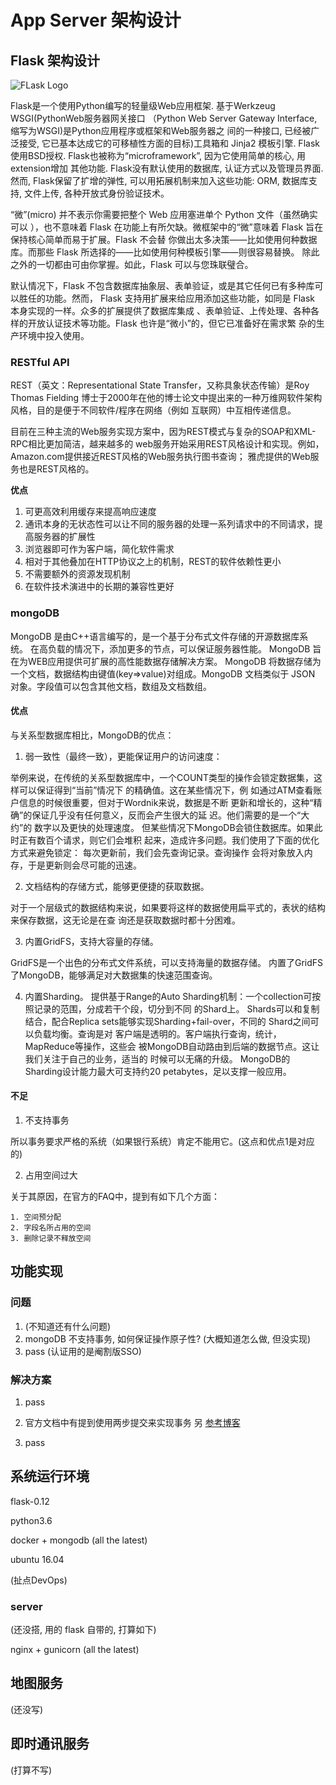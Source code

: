 # App Server 架构设计

## Flask 架构设计

![FLask Logo][server_1]


Flask是一个使用Python编写的轻量级Web应用框架. 基于Werkzeug WSGI(PythonWeb服务器网关接口
（Python Web Server Gateway Interface, 缩写为WSGI)是Python应用程序或框架和Web服务器之
间的一种接口, 已经被广泛接受, 它已基本达成它的可移植性方面的目标)工具箱和 Jinja2 模板引擎. 
Flask使用BSD授权. Flask也被称为“microframework”, 因为它使用简单的核心, 用extension增加
其他功能. Flask没有默认使用的数据库, 认证方式以及管理员界面. 然而, Flask保留了扩增的弹性, 
可以用拓展机制来加入这些功能: ORM, 数据库支持, 文件上传, 各种开放式身份验证技术。

“微”(micro) 并不表示你需要把整个 Web 应用塞进单个 Python 文件（虽然确实可以 ），也不意味着 
Flask 在功能上有所欠缺。微框架中的“微”意味着 Flask 旨在保持核心简单而易于扩展。Flask 不会替
你做出太多决策——比如使用何种数据库。而那些 Flask 所选择的——比如使用何种模板引擎——则很容易替换。
除此之外的一切都由可由你掌握。如此，Flask 可以与您珠联璧合。

默认情况下，Flask 不包含数据库抽象层、表单验证，或是其它任何已有多种库可以胜任的功能。然而，
Flask 支持用扩展来给应用添加这些功能，如同是 Flask 本身实现的一样。众多的扩展提供了数据库集成
、表单验证、上传处理、各种各样的开放认证技术等功能。Flask 也许是“微小”的，但它已准备好在需求繁
杂的生产环境中投入使用。

### RESTful API

REST（英文：Representational State Transfer，又称具象状态传输）是Roy Thomas Fielding
博士于2000年在他的博士论文中提出来的一种万维网软件架构风格，目的是便于不同软件/程序在网络（例如
互联网）中互相传递信息。

目前在三种主流的Web服务实现方案中，因为REST模式与复杂的SOAP和XML-RPC相比更加简洁，越来越多的
web服务开始采用REST风格设计和实现。例如，Amazon.com提供接近REST风格的Web服务执行图书查询；
雅虎提供的Web服务也是REST风格的。

**优点**

1. 可更高效利用缓存来提高响应速度
2. 通讯本身的无状态性可以让不同的服务器的处理一系列请求中的不同请求，提高服务器的扩展性
3. 浏览器即可作为客户端，简化软件需求
4. 相对于其他叠加在HTTP协议之上的机制，REST的软件依赖性更小
5. 不需要额外的资源发现机制
6. 在软件技术演进中的长期的兼容性更好

### mongoDB

MongoDB 是由C++语言编写的，是一个基于分布式文件存储的开源数据库系统。
在高负载的情况下，添加更多的节点，可以保证服务器性能。
MongoDB 旨在为WEB应用提供可扩展的高性能数据存储解决方案。
MongoDB 将数据存储为一个文档，数据结构由键值(key=>value)对组成。MongoDB 文档类似于 JSON 
对象。字段值可以包含其他文档，数组及文档数组。

#### 优点

与关系型数据库相比，MongoDB的优点：

1. 弱一致性（最终一致），更能保证用户的访问速度：

举例来说，在传统的关系型数据库中，一个COUNT类型的操作会锁定数据集，这样可以保证得到“当前”情况下
的精确值。这在某些情况下，例 如通过ATM查看账户信息的时候很重要，但对于Wordnik来说，数据是不断
更新和增长的，这种“精确”的保证几乎没有任何意义，反而会产生很大的延 迟。他们需要的是一个“大约”的
数字以及更快的处理速度。 但某些情况下MongoDB会锁住数据库。如果此时正有数百个请求，则它们会堆积
起来，造成许多问题。我们使用了下面的优化方式来避免锁定： 每次更新前，我们会先查询记录。查询操作
会将对象放入内存，于是更新则会尽可能的迅速。

2. 文档结构的存储方式，能够更便捷的获取数据。

对于一个层级式的数据结构来说，如果要将这样的数据使用扁平式的，表状的结构来保存数据，这无论是在查
询还是获取数据时都十分困难。

3. 内置GridFS，支持大容量的存储。

GridFS是一个出色的分布式文件系统，可以支持海量的数据存储。
内置了GridFS了MongoDB，能够满足对大数据集的快速范围查询。

4. 内置Sharding。
提供基于Range的Auto Sharding机制：一个collection可按照记录的范围，分成若干个段，切分到不同
的Shard上。 Shards可以和复制结合，配合Replica sets能够实现Sharding+fail-over，不同的
Shard之间可以负载均衡。查询是对 客户端是透明的。客户端执行查询，统计，MapReduce等操作，这些会
被MongoDB自动路由到后端的数据节点。这让我们关注于自己的业务，适当的 时候可以无痛的升级。
MongoDB的Sharding设计能力最大可支持约20 petabytes，足以支撑一般应用。

#### 不足

1. 不支持事务

所以事务要求严格的系统（如果银行系统）肯定不能用它。(这点和优点1是对应的)

2. 占用空间过大

关于其原因，在官方的FAQ中，提到有如下几个方面：

    1. 空间预分配
    2. 字段名所占用的空间
    3. 删除记录不释放空间

## 功能实现

### 问题

1. (不知道还有什么问题)
2. mongoDB 不支持事务, 如何保证操作原子性? (大概知道怎么做, 但没实现)
3. pass (认证用的是阉割版SSO)

### 解决方案

1. pass

2. 官方文档中有提到使用两步提交来实现事务
另 [参考博客](https://acupple.github.io/2016/08/09/MongoDB%E4%B8%A4%E9%98%B6%E6%AE%B5%E6%8F%90%E4%BA%A4%E5%AE%9E%E7%8E%B0%E4%BA%8B%E5%8A%A1/)

3. pass

## 系统运行环境

flask-0.12

python3.6 

docker + mongodb (all the latest)

ubuntu 16.04

(扯点DevOps)


### server 

(还没搭,  用的 flask 自带的, 打算如下)

nginx + gunicorn (all the latest)

## 地图服务

(还没写)

## 即时通讯服务

(打算不写)


[server_1]: http://flask.pocoo.org/static/logo/flask.png    "flask logo"
